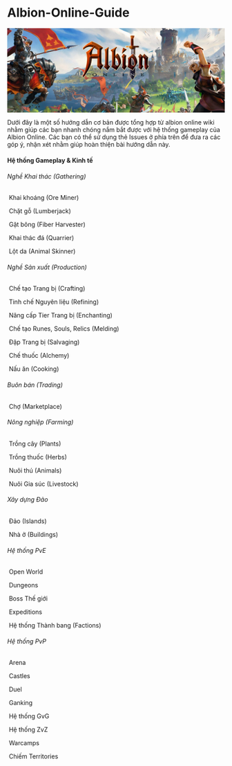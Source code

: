 # Albion-Online-Guide

<a href="url"><img src="images/home/header.jpg" align="center"></a>

Dưới đây là một số hướng dẫn cơ bản được tổng hợp từ albion online wiki nhằm giúp các bạn nhanh chóng nắm bắt được với hệ thống gameplay của Albion Online. Các bạn có thể sử dụng thẻ Issues ở phía trên để đưa ra các góp ý, nhận xét nhằm giúp hoàn thiện bài hướng dẫn này.

#### Hệ thống Gameplay & Kinh tế

###### Nghề Khai thác (Gathering)

[Câu]: gameplay\fishing	"Câu cá (Fisherman)"

​	Khai khoáng (Ore Miner)

​	Chặt gỗ (Lumberjack)

​	Gặt bông (Fiber Harvester)

​	Khai thác đá (Quarrier)

​	Lột da (Animal Skinner)

###### Nghề Sản xuất (Production)

​	Chế tạo Trang bị (Crafting)

​	Tinh chế Nguyên liệu (Refining)

​	Nâng cấp Tier Trang bị (Enchanting)

​	Chế tạo Runes, Souls, Relics (Melding)

​	Đập Trang bị (Salvaging)

​	Chế thuốc (Alchemy)

​	Nấu ăn (Cooking)

###### Buôn bán (Trading)

​	Chợ (Marketplace)

###### Nông nghiệp (Farming)

​	Trồng cây (Plants)

​	Trồng thuốc (Herbs)

​	Nuôi thú (Animals)

​	Nuôi Gia súc (Livestock)

###### Xây dựng Đảo

​	Đảo (Islands)

​	Nhà ở (Buildings)

###### Hệ thống PvE

​	Open World

​	Dungeons 

​	Boss Thế giới

​	Expeditions

​	Hệ thống Thành bang (Factions)	

###### Hệ thống PvP

​	Arena

​	Castles

​	Duel

​	Ganking

​	Hệ thống GvG

​	Hệ thống ZvZ

​	Warcamps

​	Chiếm Territories